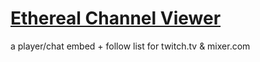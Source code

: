 # [Ethereal Channel Viewer](https://stuffedtiger0.github.io/ethcv/)
a player/chat embed + follow list for twitch.tv &amp; mixer.com
